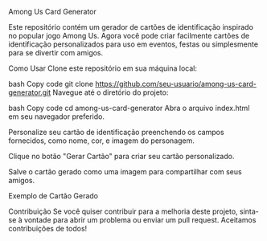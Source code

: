 Among Us Card Generator

Este repositório contém um gerador de cartões de identificação inspirado no popular jogo Among Us. Agora você pode criar facilmente cartões de identificação personalizados para uso em eventos, festas ou simplesmente para se divertir com amigos.

Como Usar
Clone este repositório em sua máquina local:

bash
Copy code
git clone https://github.com/seu-usuario/among-us-card-generator.git
Navegue até o diretório do projeto:

bash
Copy code
cd among-us-card-generator
Abra o arquivo index.html em seu navegador preferido.

Personalize seu cartão de identificação preenchendo os campos fornecidos, como nome, cor, e imagem do personagem.

Clique no botão "Gerar Cartão" para criar seu cartão personalizado.

Salve o cartão gerado como uma imagem para compartilhar com seus amigos.

Exemplo de Cartão Gerado

Contribuição
Se você quiser contribuir para a melhoria deste projeto, sinta-se à vontade para abrir um problema ou enviar um pull request. Aceitamos contribuições de todos!
